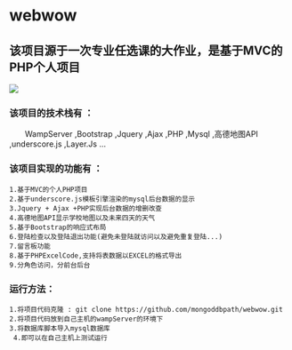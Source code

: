 # webwow
## 该项目源于一次专业任选课的大作业，是基于MVC的PHP个人项目
![](http://or30iz1wj.bkt.clouddn.com/webwow.jpg)
### 该项目的技术栈有  ： 
&emsp;&emsp;WampServer ,Bootstrap ,Jquery ,Ajax ,PHP ,Mysql ,高德地图API ,underscore.js ,Layer.Js ...
### 该项目实现的功能有 ：
  ```
  1.基于MVC的个人PHP项目
  2.基于underscore.js模板引擎渲染的mysql后台数据的显示
  3.Jquery + Ajax +PHP实现后台数据的增删改查
  4.高德地图API显示学校地图以及未来四天的天气
  5.基于Bootstrap的响应式布局
  6.登陆检查以及登陆退出功能(避免未登陆就访问以及避免重复登陆...)
  7.留言板功能
  8.基于PHPExcelCode,支持将表数据以EXCEL的格式导出
  9.分角色访问，分前台后台
 ```

### 运行方法：
  ```
  1.将项目代码克隆 : git clone https://github.com/mongoddbpath/webwow.git
  2.将项目代码放到自己主机的wampServer的环境下
  3.将数据库脚本导入mysql数据库
  4.即可以在自己主机上测试运行
  ```
  
